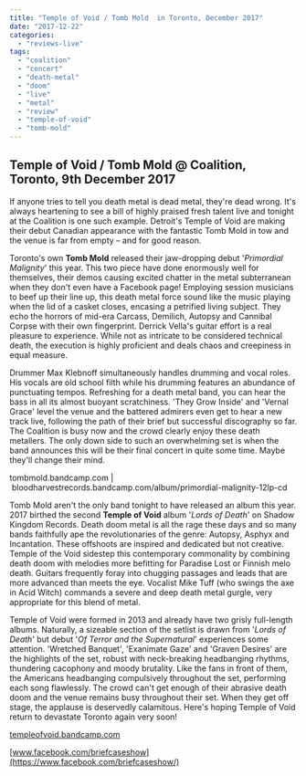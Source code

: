 ```yaml
---
title: "Temple of Void / Tomb Mold  in Toronto, December 2017"
date: "2017-12-22"
categories: 
  - "reviews-live"
tags: 
  - "coalition"
  - "concert"
  - "death-metal"
  - "doom"
  - "live"
  - "metal"
  - "review"
  - "temple-of-void"
  - "tomb-mold"
---
```


## Temple of Void / Tomb Mold @ Coalition, Toronto, 9th December 2017

If anyone tries to tell you death metal is dead metal, they're dead wrong. It's always heartening to see a bill of highly praised fresh talent live and tonight at the Coalition is one such example. Detroit's Temple of Void are making their debut Canadian appearance with the fantastic Tomb Mold in tow and the venue is far from empty – and for good reason.

Toronto's own **Tomb Mold** released their jaw-dropping debut '_Primordial Malignity_' this year. This two piece have done enormously well for themselves, their demos causing excited chatter in the metal subterranean when they don't even have a Facebook page! Employing session musicians to beef up their line up, this death metal force sound like the music playing when the lid of a casket closes, encasing a petrified living subject. They echo the horrors of mid-era Carcass, Demilich, Autopsy and Cannibal Corpse with their own fingerprint. Derrick Vella's guitar effort is a real pleasure to experience. While not as intricate to be considered technical death, the execution is highly proficient and deals chaos and creepiness in equal measure.

Drummer Max Klebnoff simultaneously handles drumming and vocal roles. His vocals are old school filth while his drumming features an abundance of punctuating tempos. Refreshing for a death metal band, you can hear the bass in all its almost buoyant scratchiness. 'They Grow Inside' and 'Vernal Grace' level the venue and the battered admirers even get to hear a new track live, following the path of their brief but successful discography so far. The Coalition is busy now and the crowd clearly enjoy these death metallers. The only down side to such an overwhelming set is when the band announces this will be their final concert in quite some time. Maybe they'll change their mind.

tombmold.bandcamp.com | bloodharvestrecords.bandcamp.com/album/primordial-malignity-12lp-cd

Tomb Mold aren't the only band tonight to have released an album this year. 2017 birthed the second **Temple of Void** album '_Lords of Death_' on Shadow Kingdom Records. Death doom metal is all the rage these days and so many bands faithfully ape the revolutionaries of the genre: Autopsy, Asphyx and Incantation. These offshoots are inspired and dedicated but not creative. Temple of the Void sidestep this contemporary commonality by combining death doom with melodies more befitting for Paradise Lost or Finnish melo death. Guitars frequently foray into chugging passages and leads that are more advanced than meets the eye. Vocalist Mike Tuff (who swings the axe in Acid Witch) commands a severe and deep death metal gurgle, very appropriate for this blend of metal.

Temple of Void were formed in 2013 and already have two grisly full-length albums. Naturally, a sizeable section of the setlist is drawn from '_Lords of Death_' but debut '_Of Terror and the Supernatural_' experiences some attention. 'Wretched Banquet', 'Exanimate Gaze' and 'Graven Desires' are the highlights of the set, robust with neck-breaking headbanging rhythms, thundering cacophony and moody brutality. Like the fans in front of them, the Americans headbanging compulsively throughout the set, performing each song flawlessly. The crowd can't get enough of their abrasive death doom and the venue remains busy throughout their set. When they get off stage, the applause is deservedly calamitous. Here's hoping Temple of Void return to devastate Toronto again very soon!

[templeofvoid.bandcamp.com](https://templeofvoid.bandcamp.com/)

[www.facebook.com/briefcaseshow](https://www.facebook.com/briefcaseshow/)

